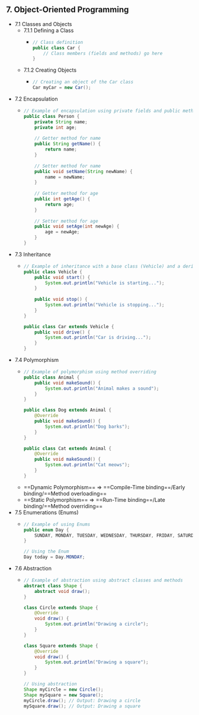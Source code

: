 ## 7. Object-Oriented Programming
- 7.1 Classes and Objects
  - 7.1.1 Defining a Class
    - ```java
      // Class definition
      public class Car {
          // Class members (fields and methods) go here
      }
  - 7.1.2 Creating Objects
    - ```java
      // Creating an object of the Car class
      Car myCar = new Car();
- 7.2 Encapsulation
  - ```java
    // Example of encapsulation using private fields and public methods
    public class Person {
        private String name;
        private int age;
        
        // Getter method for name
        public String getName() {
            return name;
        }
        
        // Setter method for name
        public void setName(String newName) {
            name = newName;
        }
        
        // Getter method for age
        public int getAge() {
            return age;
        }
        
        // Setter method for age
        public void setAge(int newAge) {
            age = newAge;
        }
    }
- 7.3 Inheritance
  - ```java
    // Example of inheritance with a base class (Vehicle) and a derived class (Car)
    public class Vehicle {
        public void start() {
            System.out.println("Vehicle is starting...");
        }
        
        public void stop() {
            System.out.println("Vehicle is stopping...");
        }
    }
    
    public class Car extends Vehicle {
        public void drive() {
            System.out.println("Car is driving...");
        }
    }
- 7.4 Polymorphism
  - ```java
    // Example of polymorphism using method overriding
    public class Animal {
        public void makeSound() {
            System.out.println("Animal makes a sound");
        }
    }
    
    public class Dog extends Animal {
        @Override
        public void makeSound() {
            System.out.println("Dog barks");
        }
    }
    
    public class Cat extends Animal {
        @Override
        public void makeSound() {
            System.out.println("Cat meows");
        }
    }
  - ==Dynamic Polymorphism== => ==Compile-Time binding==/Early binding/==Method overloading==
  - ==Static Polymorphism== => ==Run-Time binding==/Late binding/==Method overriding==
- 7.5 Enumerations (Enums)
  - ```java
    // Example of using Enums
    public enum Day {
        SUNDAY, MONDAY, TUESDAY, WEDNESDAY, THURSDAY, FRIDAY, SATURDAY
    }
    
    // Using the Enum
    Day today = Day.MONDAY;
- 7.6 Abstraction
  - ```java
    // Example of abstraction using abstract classes and methods
    abstract class Shape {
        abstract void draw();
    }
    
    class Circle extends Shape {
        @Override
        void draw() {
            System.out.println("Drawing a circle");
        }
    }
    
    class Square extends Shape {
        @Override
        void draw() {
            System.out.println("Drawing a square");
        }
    }
    
    // Using abstraction
    Shape myCircle = new Circle();
    Shape mySquare = new Square();
    myCircle.draw(); // Output: Drawing a circle
    mySquare.draw(); // Output: Drawing a square
